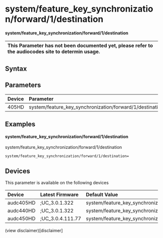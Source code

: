 ﻿---
description: system/feature_key_synchronization/forward/1/destination
search: false
---

# system/feature_key_synchronization/forward/1/destination

#### system/feature_key_synchronization/forward/1/destination


| This Parameter has not been documented yet, please refer to the audiocodes site to determin usage.  | 
| :--- |

## Syntax

## Parameters
|Device|Parameter|value|Description|
|:---|:---|:---|:---|
| 405HD | system/feature_key_synchronization/forward/1/destination |  |  |

## Examples
#### system/feature_key_synchronization/forward/1/destination

system/feature_key_synchronization/forward/1/destination

```
system/feature_key_synchronization/forward/1/destination=
```

## Devices
This parameter is available on the following devices

| Device | Latest Firmware | Default Value |
|:---|:---|:---|
| audc405HD | ;UC_3.0.1.322 | system/feature_key_synchronization/forward/1/destination= 
| audc440HD | ;UC_3.0.1.322 | system/feature_key_synchronization/forward/1/destination= 
| audc450HD | ;UC_3.0.4.111.77 | system/feature_key_synchronization/forward/1/destination= 

(view disclaimer)[disclaimer]
